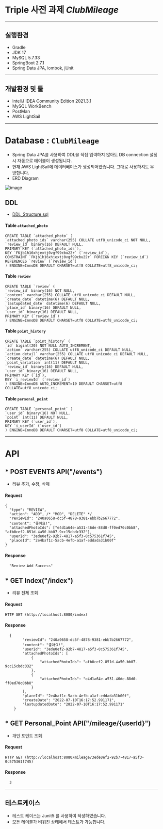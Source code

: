 # Triple 사전 과제 *ClubMileage*
--------------------

## 실행환경
* Gradle
* JDK 17
* MySQL 5.7.33
* SpringBoot 2.7.1
* Spring Data JPA, lombok, jUnit
---------------------

## 개발환경 및 툴
* InteliJ IDEA Community Edition 2021.3.1
* MySQL WorkBench
* PostMan
* AWS LightSail
---------------------

# Database : `ClubMileage`
* Spring Data JPA를 사용하여 DDL을 직접 입력하지 않아도 DB connection 설정 시 자동으로 테이블이 생성됩니다.
* 현재 AWS LightSail에 데이터베이스가 생성되어있습니다. 그대로 사용하셔도 무방합니다.
* ERD Diagram

![image](https://user-images.githubusercontent.com/71342315/178139243-47f33a08-4fea-4e71-9a0c-14c3db0adb5a.png)

## DDL
* [DDL_Structure.sql](https://github.com/kangjaemingit/ClubMileage/blob/master/DDL_Structure.sql)
#### Table `attached_photo`
```
CREATE TABLE `attached_photo` (
`attached_photo_ids` varchar(255) COLLATE utf8_unicode_ci NOT NULL,
`review_id` binary(16) DEFAULT NULL,
PRIMARY KEY (`attached_photo_ids`),
KEY `FKjb1h16xhjextj0vgf99cbu22r` (`review_id`),
CONSTRAINT `FKjb1h16xhjextj0vgf99cbu22r` FOREIGN KEY (`review_id`) REFERENCES `review` (`review_id`)
) ENGINE=InnoDB DEFAULT CHARSET=utf8 COLLATE=utf8_unicode_ci;
```

#### Table `review`
```
CREATE TABLE `review` (
`review_id` binary(16) NOT NULL,
`content` varchar(255) COLLATE utf8_unicode_ci DEFAULT NULL,
`create_date` datetime(6) DEFAULT NULL,
`lastupdated_date` datetime(6) DEFAULT NULL,
`place_id` binary(16) DEFAULT NULL,
`user_id` binary(16) DEFAULT NULL,
PRIMARY KEY (`review_id`)
) ENGINE=InnoDB DEFAULT CHARSET=utf8 COLLATE=utf8_unicode_ci;
```

#### Table `point_history`
```
CREATE TABLE `point_history` (
`id` bigint(20) NOT NULL AUTO_INCREMENT,
`action` varchar(255) COLLATE utf8_unicode_ci DEFAULT NULL,
`action_detail` varchar(255) COLLATE utf8_unicode_ci DEFAULT NULL,
`create_date` datetime(6) DEFAULT NULL,
`point_variation` int(11) DEFAULT NULL,
`review_id` binary(16) DEFAULT NULL,
`user_id` binary(16) DEFAULT NULL,
PRIMARY KEY (`id`),
KEY `i_reviewId` (`review_id`)
) ENGINE=InnoDB AUTO_INCREMENT=19 DEFAULT CHARSET=utf8 COLLATE=utf8_unicode_ci;
```

#### Table `personal_point`
```
CREATE TABLE `personal_point` (
`user_id` binary(16) NOT NULL,
`point` int(11) DEFAULT NULL,
PRIMARY KEY (`user_id`),
KEY `i_userId` (`user_id`)
) ENGINE=InnoDB DEFAULT CHARSET=utf8 COLLATE=utf8_unicode_ci;
```

---------------------------
# API
## * POST EVENTS API("/events")
  - 리뷰 추가, 수정, 삭제
#### Request
```
{
  "type": "REVIEW",
  "action": "ADD", /* "MOD", "DELETE" */
  "reviewId": "240a0658-dc5f-4878-9381-ebb7b2667772",
  "content": "좋아요!",
  "attachedPhotoIds": ["e4d1a64e-a531-46de-88d0-ff0ed70c0bb8", "afb0cef2-851d-4a50-bb07-9cc15cbdc332"],
  "userId": "3ede0ef2-92b7-4817-a5f3-0c575361f745",
  "placeId": "2e4baf1c-5acb-4efb-a1af-eddada31b00f"
}
```
#### Response
```
  "Review Add Success"
```

## * GET Index("/index")
  - 리뷰 전체 조회
#### Request
```
HTTP GET (http://localhost:8080/index)
```
#### Response
```
  {
        "reviewId": "240a0658-dc5f-4878-9381-ebb7b2667772",
        "content": "좋아요!",
        "userId": "3ede0ef2-92b7-4817-a5f3-0c575361f745",
        "attachedPhotoIds": [
            {
                "attachedPhotoIds": "afb0cef2-851d-4a50-bb07-9cc15cbdc332"
            },
            {
                "attachedPhotoIds": "e4d1a64e-a531-46de-88d0-ff0ed70c0bb8"
            }
        ],
        "placeId": "2e4baf1c-5acb-4efb-a1af-eddada31b00f",
        "createDate": "2022-07-10T16:17:52.991171",
        "lastupdatedDate": "2022-07-10T16:17:52.991171"
    }
```

## * GET Personal_Point API("/mileage/{userId}")
  - 개인 포인트 조회
#### Request
```
HTTP GET (http://localhost:8080/mileage/3ede0ef2-92b7-4817-a5f3-0c575361f745)
```
#### Response
```
  3
```
---------------------------
## 테스트케이스
* 테스트 케이스는 Junit5 를 사용하여 작성하였습니다.
* 모든 테이블가 비워진 상태에서 테스트가 가능합니다.
